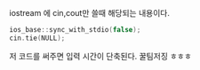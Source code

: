 iostream 에 cin,cout만 쓸때 해당되는 내용이다.
```cpp
ios_base::sync_with_stdio(false);
cin.tie(NULL);
```
저 코드를 써주면 입력 시간이 단축된다.
꿀팀저징 ㅎㅎㅎ
